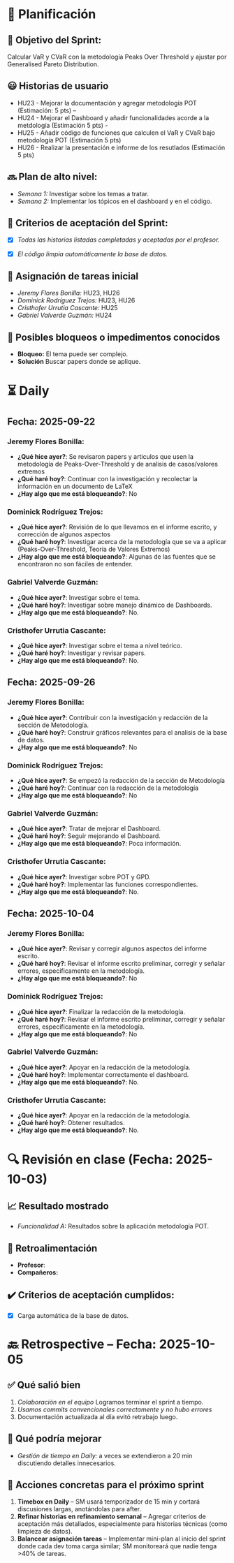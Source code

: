 # 📆  Planificación

## 🎯  Objetivo del Sprint:

Calcular VaR y CVaR con la metodología Peaks Over Threshold y ajustar por Generalised Pareto Distribution.

## 😃  Historias de usuario

- HU23 - Mejorar la documentación y agregar metodología POT (Estimación: 5 pts) –
- HU24 - Mejorar el Dashboard y añadir funcionalidades acorde a la metdología (Estimación 5 pts) -
- HU25 - Añadir código de funciones que calculen el VaR y CVaR bajo metodología POT (Estimación 5 pts)
- HU26 - Realizar la presentación e informe de los resutlados (Estimación 5 pts)

## 🔜  Plan de alto nivel:
- *Semana 1:* Investigar sobre los temas a tratar.
- *Semana 2:* Implementar los tópicos en el dashboard y en el código.


## 🥇  Criterios de aceptación del Sprint:
- [x] _Todas las historias listadas completadas y aceptadas por el profesor._
- [x] _El código limpia automáticamente la base de datos._


## 📌  Asignación de tareas inicial
- *Jeremy Flores Bonilla:* HU23, HU26
- *Dominick Rodríguez Trejos:* HU23, HU26
- *Cristhofer Urrutia Cascante:* HU25
- *Gabriel Valverde Guzmán:* HU24

## 🚫 Posibles bloqueos o impedimentos conocidos

- **Bloqueo:** El tema puede ser complejo.
- **Solución** Buscar papers donde se aplique.

# ⏳  Daily

##  Fecha: 2025-09-22

### Jeremy Flores Bonilla:
- **¿Qué hice ayer?**: Se revisaron papers y articulos que usen la metodología de Peaks-Over-Threshold y de analisis de casos/valores extremos
- **¿Qué haré hoy?**: Continuar con la investigación y recolectar la información en un documento de LaTeX
- **¿Hay algo que me está bloqueando?**: No

### Dominick Rodríguez Trejos:
- **¿Qué hice ayer?**: Revisión de lo que llevamos en el informe escrito, y corrección de algunos aspectos
- **¿Qué haré hoy?**: Investigar acerca de la metodología que se va a aplicar (Peaks-Over-Threshold, Teoría de Valores Extremos)
- **¿Hay algo que me está bloqueando?**: Algunas de las fuentes que se encontraron no son fáciles de entender.

### Gabriel Valverde Guzmán:
- **¿Qué hice ayer?**: Investigar sobre el tema.
- **¿Qué haré hoy?**: Investigar sobre manejo dinámico de Dashboards.
- **¿Hay algo que me está bloqueando?**: No.

### Cristhofer Urrutia Cascante:
- **¿Qué hice ayer?**: Investigar sobre el tema a nivel teórico.
- **¿Qué haré hoy?**: Investigar y revisar papers.
- **¿Hay algo que me está bloqueando?**: No.

##  Fecha: 2025-09-26

### Jeremy Flores Bonilla:
- **¿Qué hice ayer?**: Contribuir con la investigación y redacción de la sección de Metodología.
- **¿Qué haré hoy?**: Construir gráficos relevantes para el analisis de la base de datos.
- **¿Hay algo que me está bloqueando?**: No

### Dominick Rodríguez Trejos:
- **¿Qué hice ayer?**: Se empezó la redacción de la sección de Metodología
- **¿Qué haré hoy?**: Continuar con la redacción de la metodología
- **¿Hay algo que me está bloqueando?**: No

### Gabriel Valverde Guzmán:
- **¿Qué hice ayer?**: Tratar de mejorar el Dashboard.
- **¿Qué haré hoy?**: Seguir mejorando el Dashboard.
- **¿Hay algo que me está bloqueando?**: Poca información.

### Cristhofer Urrutia Cascante:
- **¿Qué hice ayer?**: Investigar sobre POT y GPD.
- **¿Qué haré hoy?**: Implementar las funciones correspondientes.
- **¿Hay algo que me está bloqueando?**: No.

##  Fecha: 2025-10-04

### Jeremy Flores Bonilla:
- **¿Qué hice ayer?**: Revisar y corregir algunos aspectos del informe escrito.
- **¿Qué haré hoy?**: Revisar el informe escrito preliminar, corregir y señalar errores, especificamente en la metodología.
- **¿Hay algo que me está bloqueando?**: No

### Dominick Rodríguez Trejos:
- **¿Qué hice ayer?**: Finalizar la redacción de la metodología.
- **¿Qué haré hoy?**: Revisar el informe escrito preliminar, corregir y señalar errores, especificamente en la metodología.
- **¿Hay algo que me está bloqueando?**: No

### Gabriel Valverde Guzmán:
- **¿Qué hice ayer?**: Apoyar en la redacción de la metodología.
- **¿Qué haré hoy?**: Implementar correctamente el dashboard.
- **¿Hay algo que me está bloqueando?**: No.

### Cristhofer Urrutia Cascante:
- **¿Qué hice ayer?**: Apoyar en la redacción de la metodología.
- **¿Qué haré hoy?**: Obtener resultados.
- **¿Hay algo que me está bloqueando?**: No.

# 🔍   Revisión en clase (Fecha: 2025-10-03)

## 📈  Resultado mostrado

- *Funcionalidad A:* Resultados sobre la aplicación metodología POT.

## :arrows_counterclockwise:  Retroalimentación

- **Profesor**:
- **Compañeros:**


## ✔️  Criterios de aceptación cumplidos:

- [x] Carga automática de la base de datos.


# 🔙  Retrospective – Fecha: 2025-10-05

## :white_check_mark: Qué salió bien
1.  _Colaboración en el equipo_ Logramos terminar el sprint a tiempo.
1.  _Usamos commits convencionales correctamente y no hubo errores_
1.  Documentación actualizada al día evitó retrabajo luego.

## :no_good: Qué podría mejorar

- _Gestión de tiempo en Daily:_ a veces se extendieron a 20 min discutiendo detalles innecesarios.

## :pencil: Acciones concretas  para el próximo sprint
1. **Timebox en Daily** – SM usará temporizador de 15 min y cortará discusiones largas, anotándolas para after.
2. **Refinar historias en refinamiento semanal** – Agregar criterios de aceptación más detallados, especialmente para historias técnicas (como limpieza de datos).
3. **Balancear asignación tareas** – Implementar mini-plan al inicio del sprint donde cada dev toma carga similar; SM monitoreará que nadie tenga >40% de tareas.

